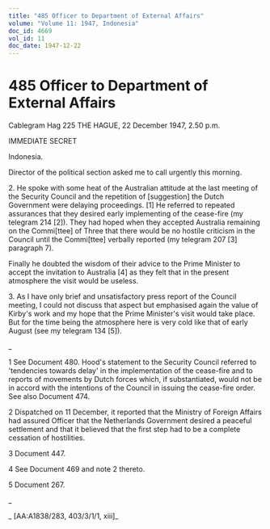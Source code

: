 ```yaml
---
title: "485 Officer to Department of External Affairs"
volume: "Volume 11: 1947, Indonesia"
doc_id: 4669
vol_id: 11
doc_date: 1947-12-22
---
```


# 485 Officer to Department of External Affairs

Cablegram Hag 225 THE HAGUE, 22 December 1947, 2.50 p.m.

IMMEDIATE SECRET

Indonesia.

Director of the political section asked me to call urgently this morning.

2\. He spoke with some heat of the Australian attitude at the last meeting of the Security Council and the repetition of [suggestion] the Dutch Government were delaying proceedings. [1] He referred to repeated assurances that they desired early implementing of the cease-fire (my telegram 214 [2]). They had hoped when they accepted Australia remaining on the Commi[ttee] of Three that there would be no hostile criticism in the Council until the Commi[ttee] verbally reported (my telegram 207 [3] paragraph 7).

Finally he doubted the wisdom of their advice to the Prime Minister to accept the invitation to Australia [4] as they felt that in the present atmosphere the visit would be useless.

3\. As I have only brief and unsatisfactory press report of the Council meeting, I could not discuss that aspect but emphasised again the value of Kirby's work and my hope that the Prime Minister's visit would take place. But for the time being the atmosphere here is very cold like that of early August (see my telegram 134 [5]).

_

1 See Document 480. Hood's statement to the Security Council referred to 'tendencies towards delay' in the implementation of the cease-fire and to reports of movements by Dutch forces which, if substantiated, would not be in accord with the intentions of the Council in issuing the cease-fire order. See also Document 474.

2 Dispatched on 11 December, it reported that the Ministry of Foreign Affairs had assured Officer that the Netherlands Government desired a peaceful settlement and that it believed that the first step had to be a complete cessation of hostilities.

3 Document 447.

4 See Document 469 and note 2 thereto.

5 Document 267.

_

_ [AA:A1838/283, 403/3/1/1, xiii]_
